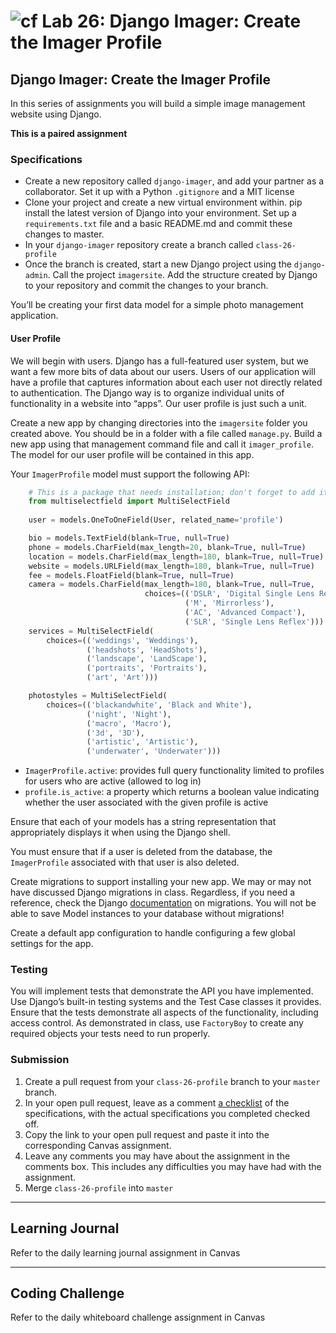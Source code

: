 # ![cf](http://i.imgur.com/7v5ASc8.png) Lab 26: Django Imager: Create the Imager Profile

## Django Imager: Create the Imager Profile

In this series of assignments you will build a simple image management website using Django.

**This is a paired assignment**

### Specifications

- Create a new repository called `django-imager`, and add your partner as a collaborator. Set it up with a Python `.gitignore` and a MIT license
- Clone your project and create a new virtual environment within. pip install the latest version of Django into your environment. Set up a `requirements.txt` file and a basic README.md and commit these changes to master.
- In your `django-imager` repository create a branch called `class-26-profile`
- Once the branch is created, start a new Django project using the `django-admin`. Call the project `imagersite`. Add the structure created by Django to your repository and commit the changes to your branch.

You’ll be creating your first data model for a simple photo management application.

#### User Profile
We will begin with users. Django has a full-featured user system, but we want a few more bits of data about our users. Users of our application will have a profile that captures information about each user not directly related to authentication. The Django way is to organize individual units of functionality in a website into “apps”. Our user profile is just such a unit.

Create a new app by changing directories into the `imagersite` folder you created above. You should be in a folder with a file called `manage.py`. Build a new app using that management command file and call it `imager_profile`. The model for our user profile will be contained in this app.

Your `ImagerProfile` model must support the following API:
```python
    # This is a package that needs installation; don't forget to add it to your requirements.txt
    from multiselectfield import MultiSelectField  
    
    user = models.OneToOneField(User, related_name='profile')

    bio = models.TextField(blank=True, null=True)
    phone = models.CharField(max_length=20, blank=True, null=True)
    location = models.CharField(max_length=180, blank=True, null=True)
    website = models.URLField(max_length=180, blank=True, null=True)
    fee = models.FloatField(blank=True, null=True)
    camera = models.CharField(max_length=180, blank=True, null=True,
                              choices=(('DSLR', 'Digital Single Lens Reflex'),
                                       ('M', 'Mirrorless'),
                                       ('AC', 'Advanced Compact'),
                                       ('SLR', 'Single Lens Reflex')))
    services = MultiSelectField(
        choices=(('weddings', 'Weddings'),
                 ('headshots', 'HeadShots'),
                 ('landscape', 'LandScape'),
                 ('portraits', 'Portraits'),
                 ('art', 'Art')))

    photostyles = MultiSelectField(
        choices=(('blackandwhite', 'Black and White'),
                 ('night', 'Night'),
                 ('macro', 'Macro'),
                 ('3d', '3D'),
                 ('artistic', 'Artistic'),
                 ('underwater', 'Underwater')))
```
- `ImagerProfile.active`: provides full query functionality limited to profiles for users who are active (allowed to log in)
- `profile.is_active`: a property which returns a boolean value indicating whether the user associated with the given profile is active

Ensure that each of your models has a string representation that appropriately displays it when using the Django shell.

You must ensure that if a user is deleted from the database, the `ImagerProfile` associated with that user is also deleted.

Create migrations to support installing your new app. We may or may not have discussed Django migrations in class. Regardless, if you need a reference, check the Django [documentation](https://docs.djangoproject.com/en/2.0/topics/migrations/) on migrations. You will not be able to save Model instances to your database without migrations!

Create a default app configuration to handle configuring a few global settings for the app.

### Testing
You will implement tests that demonstrate the API you have implemented. Use Django’s built-in testing systems and the Test Case classes it provides. Ensure that the tests demonstrate all aspects of the functionality, including access control. As demonstrated in class, use `FactoryBoy` to create any required objects your tests need to run properly.

### Submission

1. Create a pull request from your `class-26-profile` branch to your `master` branch.
2. In your open pull request, leave as a comment [a checklist](https://github.com/blog/1825-task-lists-in-all-markdown-documents) of the specifications, with the actual specifications you completed checked off.
3. Copy the link to your open pull request and paste it into the corresponding Canvas assignment.
4. Leave any comments you may have about the assignment in the comments box. This includes any difficulties you may have had with the assignment.
5. Merge `class-26-profile` into `master`

---

## Learning Journal
Refer to the daily learning journal assignment in Canvas

---

## Coding Challenge
Refer to the daily whiteboard challenge assignment in Canvas
